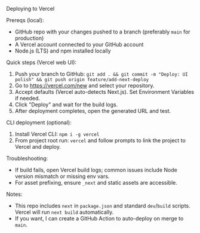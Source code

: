 Deploying to Vercel

Prereqs (local):
- GitHub repo with your changes pushed to a branch (preferably `main` for production)
- A Vercel account connected to your GitHub account
- Node.js (LTS) and npm installed locally

Quick steps (Vercel web UI):
1. Push your branch to GitHub: `git add . && git commit -m "Deploy: UI polish" && git push origin feature/add-next-deploy`
2. Go to https://vercel.com/new and select your repository.
3. Accept defaults (Vercel auto-detects Next.js). Set Environment Variables if needed.
4. Click "Deploy" and wait for the build logs.
5. After deployment completes, open the generated URL and test.

CLI deployment (optional):
1. Install Vercel CLI: `npm i -g vercel`
2. From project root run: `vercel` and follow prompts to link the project to Vercel and deploy.

Troubleshooting:
- If build fails, open Vercel build logs; common issues include Node version mismatch or missing env vars.
- For asset prefixing, ensure `_next` and static assets are accessible.

Notes:
- This repo includes `next` in `package.json` and standard `dev`/`build` scripts. Vercel will run `next build` automatically.
- If you want, I can create a GitHub Action to auto-deploy on merge to `main`.
